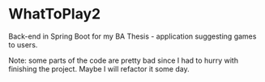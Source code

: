 # WhatToPlay2
Back-end in Spring Boot for my BA Thesis  - application suggesting games to users. 


Note: some parts of the code are pretty bad since I had to hurry with finishing the project. Maybe I will refactor it some day. 
